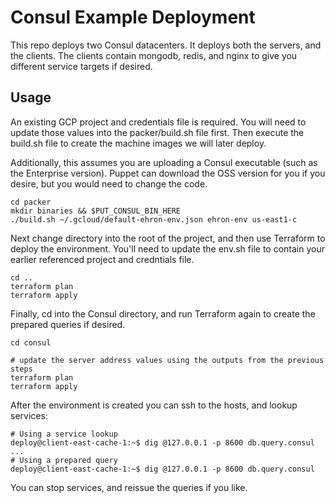 # Consul Example Deployment 

This repo deploys two Consul datacenters.  It deploys both the servers, and the clients.  The clients contain mongodb, redis, and nginx to give you different service targets if desired.

## Usage

An existing GCP project and credentials file is required.  You will need to update those values into the packer/build.sh file first.  Then execute the build.sh file to create the machine images we will later deploy.

Additionally, this assumes you are uploading a Consul executable (such as the Enterprise version).  Puppet can download the OSS version for you if you desire, but you would need to change the code.

```
cd packer
mkdir binaries && $PUT_CONSUL_BIN_HERE
./build.sh ~/.gcloud/default-ehron-env.json ehron-env us-east1-c
```

Next change directory into the root of the project, and then use Terraform to deploy the environment.  You'll need to update the env.sh file to contain your earlier referenced project and credntials file.

```
cd ..
terraform plan
terraform apply
```

Finally, cd into the Consul directory, and run Terraform again to create the prepared queries if desired.

```
cd consul

# update the server address values using the outputs from the previous steps
terraform plan
terraform apply
```

After the environment is created you can ssh to the hosts, and lookup services:
```
# Using a service lookup
deploy@client-east-cache-1:~$ dig @127.0.0.1 -p 8600 db.query.consul
...
# Using a prepared query
deploy@client-east-cache-1:~$ dig @127.0.0.1 -p 8600 db.query.consul
```

You can stop services, and reissue the queries if you like.
